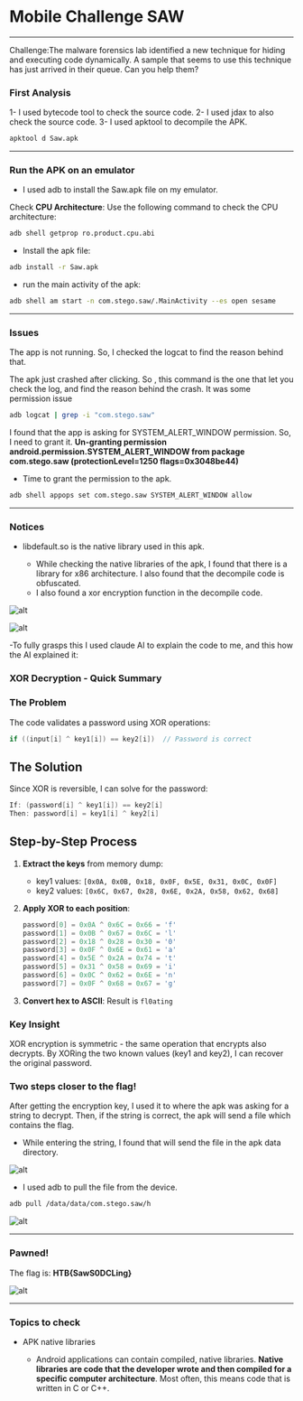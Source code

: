 # Mobile Challenge SAW

---

Challenge:The malware forensics lab identified a new technique for hiding and executing code dynamically. A sample that seems to use this technique has just arrived in their queue. Can you help them?

### First Analysis

1- I used bytecode tool to check the source code.
2- I used jdax to also check the source code.
3- I used apktool to decompile the APK.

```bash
apktool d Saw.apk
```

---

### Run the APK on an emulator

- I used adb to install the Saw.apk file on my emulator.

Check **CPU Architecture**: Use the following command to check the CPU architecture:

```bash
adb shell getprop ro.product.cpu.abi
```

- Install the apk file:

```bash
adb install -r Saw.apk
```

- run the main activity of the apk:

```bash
adb shell am start -n com.stego.saw/.MainActivity --es open sesame
```

---

### Issues

The app is not running. So, I checked the logcat to find the reason behind that.

The apk just crashed after clicking. So , this command is the one that let you check the log, and find the reason behind the crash. It was some permission issue

```bash
adb logcat | grep -i "com.stego.saw"
```

I found that the app is asking for SYSTEM_ALERT_WINDOW permission. So, I need to grant it. **Un-granting permission android.permission.SYSTEM_ALERT_WINDOW from package com.stego.saw (protectionLevel=1250 flags=0x3048be44)**

- Time to grant the permission to the apk.

```bash
adb shell appops set com.stego.saw SYSTEM_ALERT_WINDOW allow
```

---

### Notices

- libdefault.so is the native library used in this apk.

  - While  checking the native libraries of the apk, I found that there is a library for x86 architecture. I also found that the decompile code is obfuscated.
  - I also found a xor encryption function in the decompile code.

![alt](images/xor_func1.png)

![alt](images/xor_func2.png)

-To fully grasps this I used claude AI  to explain the code to me, and this how the AI explained it:

### XOR Decryption - Quick Summary

### The Problem

The code validates a password using XOR operations:

```c
if ((input[i] ^ key1[i]) == key2[i])  // Password is correct
```

## The Solution

Since XOR is reversible, I can solve for the password:

```c
If: (password[i] ^ key1[i]) == key2[i]
Then: password[i] = key1[i] ^ key2[i]
```

## Step-by-Step Process

1. **Extract the keys** from memory dump:
   - key1 values: `[0x0A, 0x0B, 0x18, 0x0F, 0x5E, 0x31, 0x0C, 0x0F]`
   - key2 values: `[0x6C, 0x67, 0x28, 0x6E, 0x2A, 0x58, 0x62, 0x68]`

2. **Apply XOR to each position**:

   ```c
   password[0] = 0x0A ^ 0x6C = 0x66 = 'f'
   password[1] = 0x0B ^ 0x67 = 0x6C = 'l'
   password[2] = 0x18 ^ 0x28 = 0x30 = '0'
   password[3] = 0x0F ^ 0x6E = 0x61 = 'a'
   password[4] = 0x5E ^ 0x2A = 0x74 = 't'
   password[5] = 0x31 ^ 0x58 = 0x69 = 'i'
   password[6] = 0x0C ^ 0x62 = 0x6E = 'n'
   password[7] = 0x0F ^ 0x68 = 0x67 = 'g'
   ```

3. **Convert hex to ASCII**: Result is `fl0ating`

### Key Insight

XOR encryption is symmetric - the same operation that encrypts also decrypts. By XORing the two known values (key1 and key2), I can recover the original password.

### Two steps closer to the flag!

After getting the encryption key, I used it to  where the apk was asking for a string to decrypt. Then, if the string is correct, the apk will send  a file which contains the flag.

- While entering the string, I found that will send the file in the apk data directory.

![alt](images/xor_flag.png)

- I used adb to pull the file from the device.

```bash
adb pull /data/data/com.stego.saw/h
```

![alt](images/flag.png)

---

### Pawned!

The flag is: **HTB{SawS0DCLing}**

![alt](images/pawn.png)

---

### Topics to check

- APK native libraries

  - Android applications can contain compiled, native libraries. **Native libraries are code that the developer wrote and then compiled for a specific computer architecture**. Most often, this means code that is written in C or C++.




